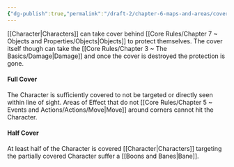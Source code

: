 ```yaml
---
{"dg-publish":true,"permalink":"/draft-2/chapter-6-maps-and-areas/cover/"}
---
```


[[Character\|Characters]] can take cover behind [[Core Rules/Chapter 7 ~ Objects and Properties/Objects\|Objects]] to protect themselves. The cover itself though can take the [[Core Rules/Chapter 3 ~ The Basics/Damage\|Damage]] and once the cover is destroyed the protection is gone.

#### Full Cover
The Character is sufficiently covered to not be targeted or directly seen within line of sight.
Areas of Effect that do not [[Core Rules/Chapter 5 ~ Events and Actions/Actions/Move\|Move]] around corners cannot hit the Character.

#### Half Cover
At least half of the Character is covered
[[Character\|Characters]] targeting the partially covered Character suffer a [[Boons and Banes\|Bane]].